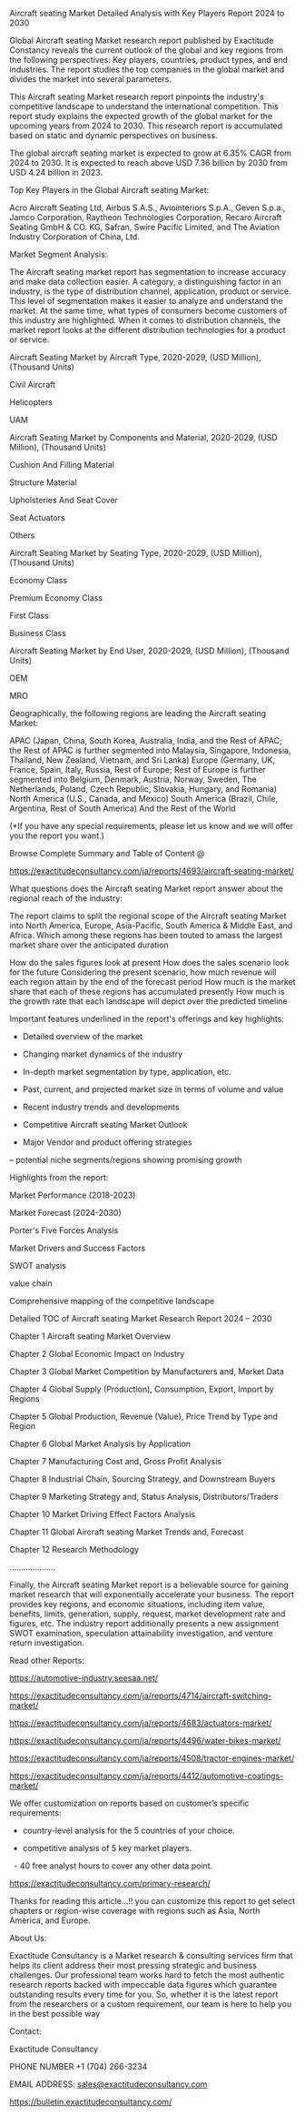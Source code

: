 Aircraft seating Market Detailed Analysis with Key Players Report 2024 to 2030

Global Aircraft seating Market research report published by Exactitude Constancy reveals the current outlook of the global and key regions from the following perspectives: Key players, countries, product types, and end industries. The report studies the top companies in the global market and divides the market into several parameters.

This Aircraft seating Market research report pinpoints the industry's competitive landscape to understand the international competition. This report study explains the expected growth of the global market for the upcoming years from 2024 to 2030. This research report is accumulated based on static and dynamic perspectives on business.

The global aircraft seating market is expected to grow at 6.35% CAGR from 2024 to 2030. It is expected to reach above USD 7.36 billion by 2030 from USD 4.24 billion in 2023.

Top Key Players in the Global Aircraft seating Market:

Acro Aircraft Seating Ltd, Airbus S.A.S., Aviointeriors S.p.A., Geven S.p.a., Jamco Corporation, Raytheon Technologies Corporation, Recaro Aircraft Seating GmbH & CO. KG, Safran, Swire Pacific Limited, and The Aviation Industry Corporation of China, Ltd.

Market Segment Analysis:

The Aircraft seating market report has segmentation to increase accuracy and make data collection easier. A category, a distinguishing factor in an industry, is the type of distribution channel, application, product or service. This level of segmentation makes it easier to analyze and understand the market. At the same time, what types of consumers become customers of this industry are highlighted. When it comes to distribution channels, the market report looks at the different distribution technologies for a product or service.

Aircraft Seating Market by Aircraft Type, 2020-2029, (USD Million), (Thousand Units)

Civil Aircraft

Helicopters

UAM

Aircraft Seating Market by Components and Material, 2020-2029, (USD Million), (Thousand Units)

Cushion And Filling Material

Structure Material

Upholsteries And Seat Cover

Seat Actuators

Others

Aircraft Seating Market by Seating Type, 2020-2029, (USD Million), (Thousand Units)

Economy Class

Premium Economy Class

First Class

Business Class

Aircraft Seating Market by End User, 2020-2029, (USD Million), (Thousand Units)

OEM

MRO

Geographically, the following regions are leading the Aircraft seating Market:

APAC (Japan, China, South Korea, Australia, India, and the Rest of APAC; the Rest of APAC is further segmented into Malaysia, Singapore, Indonesia, Thailand, New Zealand, Vietnam, and Sri Lanka)
Europe (Germany, UK, France, Spain, Italy, Russia, Rest of Europe; Rest of Europe is further segmented into Belgium, Denmark, Austria, Norway, Sweden, The Netherlands, Poland, Czech Republic, Slovakia, Hungary, and Romania)
North America (U.S., Canada, and Mexico)
South America (Brazil, Chile, Argentina, Rest of South America)
And the Rest of the World

(*If you have any special requirements, please let us know and we will offer you the report you want.)

Browse Complete Summary and Table of Content @

https://exactitudeconsultancy.com/ja/reports/4693/aircraft-seating-market/

What questions does the Aircraft seating Market report answer about the regional reach of the industry:

The report claims to split the regional scope of the Aircraft seating Market into North America, Europe, Asia-Pacific, South America & Middle East, and Africa. Which among these regions has been touted to amass the largest market share over the anticipated duration

How do the sales figures look at present How does the sales scenario look for the future
Considering the present scenario, how much revenue will each region attain by the end of the forecast period
How much is the market share that each of these regions has accumulated presently
How much is the growth rate that each landscape will depict over the predicted timeline

Important features underlined in the report's offerings and key highlights:

- Detailed overview of the market

- Changing market dynamics of the industry

- In-depth market segmentation by type, application, etc.

- Past, current, and projected market size in terms of volume and value

- Recent industry trends and developments

- Competitive Aircraft seating Market Outlook

- Major Vendor and product offering strategies

– potential niche segments/regions showing promising growth

Highlights from the report:

Market Performance (2018-2023)

Market Forecast (2024-2030)

Porter's Five Forces Analysis

Market Drivers and Success Factors

SWOT analysis

value chain

Comprehensive mapping of the competitive landscape

Detailed TOC of Aircraft seating Market Research Report 2024 – 2030

Chapter 1 Aircraft seating Market Overview

Chapter 2 Global Economic Impact on Industry

Chapter 3 Global Market Competition by Manufacturers and, Market Data

Chapter 4 Global Supply (Production), Consumption, Export, Import by Regions

Chapter 5 Global Production, Revenue (Value), Price Trend by Type and Region

Chapter 6 Global Market Analysis by Application

Chapter 7 Manufacturing Cost and, Gross Profit Analysis

Chapter 8 Industrial Chain, Sourcing Strategy, and Downstream Buyers

Chapter 9 Marketing Strategy and, Status Analysis, Distributors/Traders

Chapter 10 Market Driving Effect Factors Analysis

Chapter 11 Global Aircraft seating Market Trends and, Forecast

Chapter 12 Research Methodology

………………..

Finally, the Aircraft seating Market report is a believable source for gaining market research that will exponentially accelerate your business. The report provides key regions, and economic situations, including item value, benefits, limits, generation, supply, request, market development rate and figures, etc. The industry report additionally presents a new assignment SWOT examination, speculation attainability investigation, and venture return investigation.

Read other Reports:

https://automotive-industry.seesaa.net/

https://exactitudeconsultancy.com/ja/reports/4714/aircraft-switching-market/

https://exactitudeconsultancy.com/ja/reports/4683/actuators-market/

https://exactitudeconsultancy.com/ja/reports/4496/water-bikes-market/

https://exactitudeconsultancy.com/ja/reports/4508/tractor-engines-market/

https://exactitudeconsultancy.com/ja/reports/4412/automotive-coatings-market/

We offer customization on reports based on customer’s specific requirements:

- country-level analysis for the 5 countries of your choice.

- competitive analysis of 5 key market players.

  - 40 free analyst hours to cover any other data point.

https://exactitudeconsultancy.com/primary-research/

Thanks for reading this article...!! you can customize this report to get select chapters or region-wise coverage with regions such as Asia, North America, and Europe.

About Us:

Exactitude Consultancy is a Market research & consulting services firm that helps its client address their most pressing strategic and business challenges. Our professional team works hard to fetch the most authentic research reports backed with impeccable data figures which guarantee outstanding results every time for you. So, whether it is the latest report from the researchers or a custom requirement, our team is here to help you in the best possible way

Contact:

Exactitude Consultancy

PHONE NUMBER +1 (704) 266-3234

EMAIL ADDRESS: sales@exactitudeconsultancy.com

https://bulletin.exactitudeconsultancy.com/
